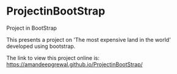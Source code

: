 # ProjectinBootStrap
Project in BootStrap

This presents a project on 'The most expensive land in the world' developed using bootstrap.

The link to view this project online is:
https://amandeepgrewal.github.io/ProjectinBootStrap/
